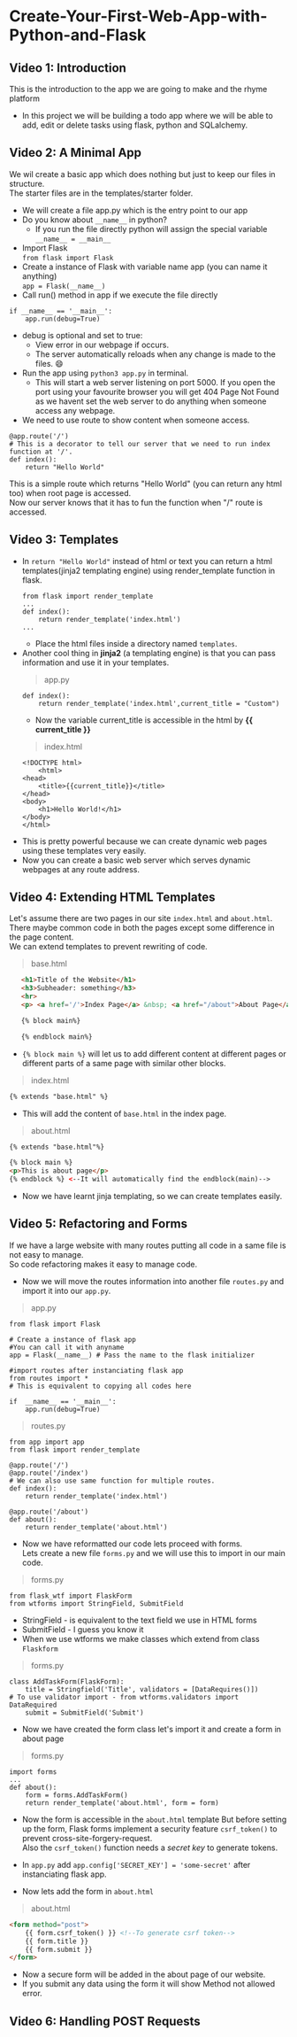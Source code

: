 # Create-Your-First-Web-App-with-Python-and-Flask

## Video 1: Introduction
This is the introduction to the app we are going to make and the rhyme platform
- In this project we will be building a todo app where we will be able to add, edit or delete tasks using flask, python and SQLalchemy.

## Video 2: A Minimal App
We wil create a basic app which does nothing but just to keep our files in structure.  
The starter files are in the templates/starter folder.
* We will create a file app.py which is the entry point to our app
* Do you know about `__name__` in python?
    * If you run the file directly python will assign the special variable `__name__ = __main__`  
* Import Flask  
`from flask import Flask`
* Create a instance of Flask with variable name app (you can name it anything)  
`app = Flask(__name__)`
* Call run() method in app if we execute the file directly  
```python3
if __name__ == '__main__':
    app.run(debug=True)
```
* debug is optional and set to true:
    *  View error in our webpage if occurs.
    * The server automatically reloads when any change is made to the files. :smile: 
* Run the app using `python3 app.py` in terminal.  
    * This will start a web server listening on port 5000. If you open the port using your favourite browser you will get 404 Page Not Found as we havent set the web server to do anything when someone access any webpage.
* We need to use route to show content when someone access.  
```python3
@app.route('/') 
# This is a decorator to tell our server that we need to run index function at '/'.
def index():
    return "Hello World"
```
This is a simple route which returns "Hello World" (you can return any html too) when root page is accessed.  
Now our server knows that it has to fun the function when "/" route is accessed.

## Video 3: Templates
* In `return "Hello World"` instead of html or text you can return a html templates(jinja2 templating engine) using render_template function in flask.
    ```python3
    from flask import render_template
    ...
    def index():
        return render_template('index.html')
    ...

    ```
    * Place the html files inside a directory named `templates`.
* Another cool thing in **jinja2** (a templating engine) is that you can pass information and use it in your templates.
    >app.py  
    ```python3
    def index():
        return render_template('index.html',current_title = "Custom")
    ```
    * Now the variable current_title is accessible in the html by **{{ current_title }}**
    > index.html  
    ```
    <!DOCTYPE html>
        <html>
    <head>
        <title>{{current_title}}</title>
    </head>
    <body>
        <h1>Hello World!</h1>
    </body>
    </html>
    ```
* This is pretty powerful because we can create dynamic web pages using these templates very easily.
* Now you can create a basic web server which serves dynamic webpages at any route address.

## Video 4: Extending HTML Templates

Let's assume there are two pages in our site `index.html` and `about.html`.  
There maybe common code in both the pages except some difference in the page content.  
We can extend templates to prevent rewriting of code.  
> base.html
 ```html
    <h1>Title of the Website</h1>
    <h3>Subheader: something</h3>
    <hr>
    <p> <a href='/'>Index Page</a> &nbsp; <a href="/about">About Page</a></p>

    {% block main%}

    {% endblock main%}
```
* `{% block main %}` will let us to add different content at different pages or different parts of a same page with similar other blocks.
> index.html
```html
{% extends "base.html" %}
```
* This will add the content of `base.html` in the index page.
> about.html
```html
{% extends "base.html"%}

{% block main %}
<p>This is about page</p>
{% endblock %} <--It will automatically find the endblock(main)-->
```
* Now we have learnt jinja templating, so we can create templates easily.

## Video 5: Refactoring and Forms
If we have a large website with many routes putting all code in a same file is not easy to manage.  
So code refactoring makes it easy to manage code.
* Now we will move the routes information into another file `routes.py` and import it into our `app.py`.
>app.py
```python3
from flask import Flask

# Create a instance of flask app
#You can call it with anyname
app = Flask(__name__) # Pass the name to the flask initializer

#import routes after instanciating flask app
from routes import *
# This is equivalent to copying all codes here

if  __name__ == '__main__':
    app.run(debug=True)
```
>routes.py
```python3
from app import app
from flask import render_template

@app.route('/')
@app.route('/index') 
# We can also use same function for multiple routes.
def index():
    return render_template('index.html')

@app.route('/about')
def about():
    return render_template('about.html')
```
* Now we have reformatted our code lets proceed with forms.  
Lets create a new file `forms.py` and we will use this to import in our main code.  
>forms.py
```python3
from flask_wtf import FlaskForm
from wtforms import StringField, SubmitField
```
* StringField - is equivalent to the text field we use in HTML forms
* SubmitField - I guess you know it
* When we use wtforms we make classes which extend from class `Flaskform`  
> forms.py
```python3
class AddTaskForm(FlaskForm):
    title = Stringfield('Title', validators = [DataRequires()])
# To use validator import - from wtforms.validators import DataRequired
    submit = SubmitField('Submit')
```
* Now we have created the form class let's import it and create a form in about page
> forms.py
```python3
import forms
...
def about():
    form = forms.AddTaskForm()
    return render_template('about.html', form = form)
```
* Now the form is accessible in the `about.html` template
But before setting up the form, Flask forms implement a security feature `csrf_token()` to prevent cross-site-forgery-request.  
Also the `csrf_token()` function needs a *secret key* to generate tokens.

* In `app.py` add `app.config['SECRET_KEY'] = 'some-secret'` after instanciating flask app.
* Now lets add the form in `about.html`  
> about.html
```html
<form method="post">
    {{ form.csrf_token() }} <!--To generate csrf token-->
    {{ form.title }}
    {{ form.submit }}
</form>
```
* Now a secure form will be added in the about page of our website.
* If you submit any data using the form it will show Method not allowed error.

## Video 6: Handling POST Requests
